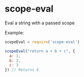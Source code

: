 # scope-eval

Eval a string with a passed scope

Example:
```javascript
scopeEval = require('scope-eval')

scopeEval("return a + b + c", {
  a: 1,
  b: 2,
  c: 3
}) // Returns 6
```
